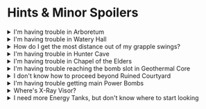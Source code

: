 
# Hints & Minor Spoilers

<details>
  <summary>I'm having trouble in Arboretum</summary>

*The scan points have been relocated. Here are hints for each of them:*
1. *Can be seen while standing near the water's edge*
2. *Can be revealed via destroying something*
3. *Can be seen up high in an inaccessible location*
4. *Can be accessed thanks to something removed*

</details>

<details>
  <summary>I'm having trouble in Watery Hall</summary>

*The scan points have been relocated. Here are hints for each of them:*
1. *This one is under the ramp you can't miss it*
2. *A dirty trick required were this an item not a scan*
3. *Submerged in poison this rune can be found reverse of an otherwise uninteresting text*
4. *An impassible obstacle does not always necessitate privacy*

</details>


<details>
  <summary>How do I get the most distance out of my grapple swings?</summary>

*Hold R before releasing the swing. After release, continue to hold R and turn as though you are doing an R-Jump*

</details>

<details>
  <summary>I'm having trouble in Hunter Cave</summary>

*Dash off the lower grapple point towards the higher one using the "starting to grapple" animation instead of scan dashing. Once in the air, look up as quickly as possible to grab onto the 2nd grapple point. This is called "Grapple Dashing"*

</details>

<details>
  <summary>I'm having trouble in Chapel of the Elders</summary>

*Scan the Adult Sheegoth to change the lock-on target to its head and use charged Power Beam shots.*

</details>

<details>
  <summary>I'm having trouble reaching the bomb slot in Geothermal Core</summary>

*[Video](https://youtu.be/jFT7EnUKWmQ)*

</details>

<details>
  <summary>I don't know how to proceed beyond Ruined Courtyard</summary>

*To progress beyond Ruined Courtyard you need:*
- *Boost Ball*
- *Super Missiles*
- *Wave Beam*

*Boost Ball can be found in Phendrana Drifts*
*Super Missiles can be found in Chozo Ruins*
*Wave Beam can be found in Magmoor Caverns*

</details>

<details>
  <summary>I'm having trouble getting main Power Bombs</summary>

*Main Power Bombs are discovered when entering Phazon Mines from the front.*

*Use charged Power Beam to help light up the maze if you are having trouble seeing.*

*The exit is towards the Save Station, try to keep track of your orientation as you work your way in that direction.*

*If you simply give up, a video of the solution is provided below:*

*[Video](https://www.youtube.com/watch?v=KVf3A9Q5MSU)*

</details>

<details>
  <summary>Where's X-Ray Visor?</summary>

*In Phendrana locked behind Plasma Beam*

</details>

<details>
  <summary>I need more Energy Tanks, but don't know where to start looking</summary>

| Region | Room |
| --- | --- |
| Tallon Overworld | Frigate Crash Site (Lower) |
| Tallon Overworld | Frigate Crash Site (Upper) |
| Tallon Overworld | Arbor Chamber |
| Tallon Overworld | Great Tree Hall |
| Chozo Ruins | Hive Mecha |
| Chozo Ruins | Watery Hall |
| Magmoor Caverns | Magmoor Workstation |
| Magmoor Caverns | Monitor Station |
| Phendrana Drifts | Frozen Pike |
| Phendrana Drifts | Gravity Chamber |
| Phendrana Drifts | Ice Ruins West |
| Phazon Mines | Main Quarry |
| Phazon Mines | Metroid Quarantine A |
| Phazon Mines | Map Station Mines |

</details>
